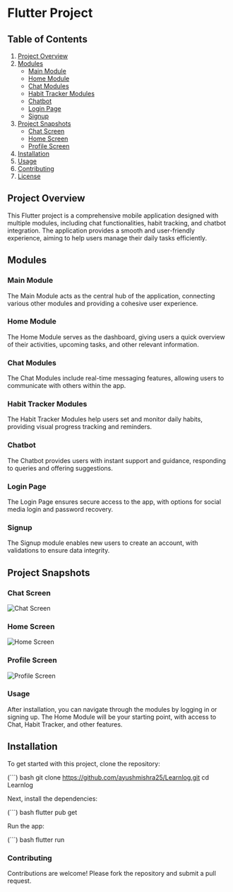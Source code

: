 # Flutter Project

## Table of Contents
1. [Project Overview](#project-overview)
2. [Modules](#modules)
   - [Main Module](#main-module)
   - [Home Module](#home-module)
   - [Chat Modules](#chat-modules)
   - [Habit Tracker Modules](#habit-tracker-modules)
   - [Chatbot](#chatbot)
   - [Login Page](#login-page)
   - [Signup](#signup)
3. [Project Snapshots](#project-snapshots)
   - [Chat Screen](#chat-screen)
   - [Home Screen](#home-screen)
   - [Profile Screen](#profile-screen)
4. [Installation](#installation)
5. [Usage](#usage)
6. [Contributing](#contributing)
7. [License](#license)

## Project Overview
This Flutter project is a comprehensive mobile application designed with multiple modules, including chat functionalities, habit tracking, and chatbot integration. The application provides a smooth and user-friendly experience, aiming to help users manage their daily tasks efficiently.

## Modules

###  Main Module
The Main Module acts as the central hub of the application, connecting various other modules and providing a cohesive user experience.

###  Home Module
The Home Module serves as the dashboard, giving users a quick overview of their activities, upcoming tasks, and other relevant information.

###  Chat Modules
The Chat Modules include real-time messaging features, allowing users to communicate with others within the app.

###  Habit Tracker Modules
The Habit Tracker Modules help users set and monitor daily habits, providing visual progress tracking and reminders.

###  Chatbot
The Chatbot provides users with instant support and guidance, responding to queries and offering suggestions.

###  Login Page
The Login Page ensures secure access to the app, with options for social media login and password recovery.

###  Signup
The Signup module enables new users to create an account, with validations to ensure data integrity.

## Project Snapshots

###  Chat Screen
![Chat Screen](link_to_chat_screen_image)

###  Home Screen
![Home Screen](link_to_home_screen_image)

###  Profile Screen
![Profile Screen](link_to_profile_screen_image)

### Usage
After installation, you can navigate through the modules by logging in or signing up. The Home Module will be your starting point, with access to Chat, Habit Tracker, and other features.

## Installation

To get started with this project, clone the repository:

(```) bash
git clone https://github.com/ayushmishra25/Learnlog.git
cd Learnlog

Next, install the dependencies:

(```) bash
flutter pub get

Run the app:

(```) bash
flutter run

### Contributing
Contributions are welcome! Please fork the repository and submit a pull request.






















